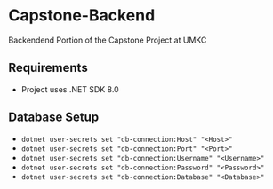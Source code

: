 # Capstone-Backend
Backendend Portion of the Capstone Project at UMKC

## Requirements
- Project uses .NET SDK 8.0

## Database Setup
- `dotnet user-secrets set "db-connection:Host" "<Host>"`
- `dotnet user-secrets set "db-connection:Port" "<Port>"`
- `dotnet user-secrets set "db-connection:Username" "<Username>"`
- `dotnet user-secrets set "db-connection:Password" "<Password>"`
- `dotnet user-secrets set "db-connection:Database" "<Database>"`